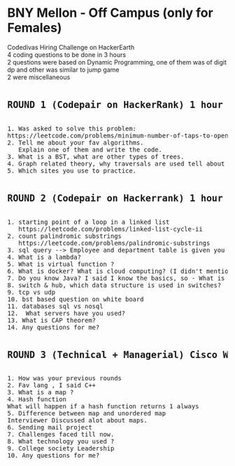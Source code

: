 <h1>BNY Mellon - Off Campus (only for Females)</h1> 
Codedivas Hiring Challenge on HackerEarth<br>
4 coding questions to be done in 3 hours<br>
2 questions were based on Dynamic Programming, one of them was of digit dp and other was similar to jump game<br>
2 were miscellaneous
<pre>
<h2>ROUND 1 (Codepair on HackerRank) 1 hour </h2>
1. Was asked to solve this problem:
https://leetcode.com/problems/minimum-number-of-taps-to-open-to-water-a-garden/
2. Tell me about your fav algorithms.
   Explain one of them and write the code.
3. What is a BST, what are other types of trees.
4. Graph related theory, why traversals are used tell about different traversal algorithms.
5. Which sites you use to practice.
</pre>
<pre>
<h2>ROUND 2 (Codepair on Hackerrank) 1 hour</h2>
1. starting point of a loop in a linked list
   https://leetcode.com/problems/linked-list-cycle-ii
2. count palindromic substrings
   https://leetcode.com/problems/palindromic-substrings
3. sql query --> Employee and department table is given you need to find salary of all employees in each department
4. What is a lambda?
5. What is virtual function ?
6. What is docker? What is cloud computing? (I didn't mention these in my resume)
7. Do you know Java? I said I know the basics, so - What is entry point of a code in Java? Tell the syntax? Why main is static?
8. switch & hub, which data structure is used in switches?
9. tcp vs udp
10. bst based question on white board
11. databases sql vs nosql
12.  What servers have you used?
13. What is CAP theorem?
14. Any questions for me?
</pre>
<pre>
<h2>ROUND 3 (Technical + Managerial) Cisco WebEx 30 mins</h2>
1. How was your previous rounds
2. Fav lang , I said C++
3. What is a map ?
4. Hash function 
What will happen if a hash function returns 1 always 
5. Difference between map and unordered map
Interviewer Discussed alot about maps.
6. Sending mail project 
7. Challenges faced till now.
8. What technology you used ?
9. College society Leadership
10. Any questions for me? 
</pre>
